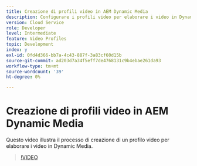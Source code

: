 ```yaml
---
title: Creazione di profili video in AEM Dynamic Media
description: Configurare i profili video per elaborare i video in Dynamic Media
version: Cloud Service
role: Developer
level: Intermediate
feature: Video Profiles
topic: Development
index: y
exl-id: 0fd4d366-bb7a-4c43-887f-3a83cf60d15b
source-git-commit: ad203d7a34f5eff7de4768131c9b4ebae261da93
workflow-type: tm+mt
source-wordcount: '39'
ht-degree: 0%

---
```


# Creazione di profili video in AEM Dynamic Media

Questo video illustra il processo di creazione di un profilo video per elaborare i video in Dynamic Media.

>[!VIDEO](https://video.tv.adobe.com/v/335382?quality=9&learn=on)
